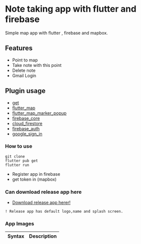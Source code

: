 # Note taking app with flutter and firebase

Simple map app with flutter , firebase and mapbox.

## Features
- Point to map
- Take note with this point
- Delete note
- Gmail Login

## Plugin usage
- [get](https://pub.dev/packages/get)
- [flutter_map](https://pub.dev/packages/flutter_map)
- [flutter_map_marker_popup](https://pub.dev/packages/flutter_map_marker_popup)
- [firebase_core](https://pub.dev/packages/firebase_core)
- [cloud_firestore](https://pub.dev/packages/cloud_firestore)
- [firebase_auth](https://pub.dev/packages/firebase_auth)
- [google_sign_in](https://pub.dev/packages/google_sign_in)

### How to use
```
git clone
flutter pub get
flutter run
```
- Register app in firebase
- get token in (mapbox)

### Can download release app here
- [Download release app herer!](https://pub.dev/packages/google_sign_in)
```
! Release app has default logo,name and splash screen.
```

### App Images

| Syntax      | Description |
| ----------- | ----------- |